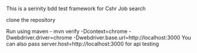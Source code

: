 This is a serinity bdd test framework for Cshr Job search

clone the repository

Run using maven - mvn verify -Dcontext=chrome -Dwebdriver.driver=chrome -Dwebdriver.base.url=http://localhost:3000
You can also pass server.host=http://localhost:3000 for api testing